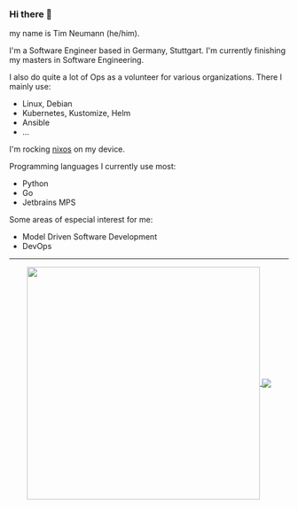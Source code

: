 ### Hi there 👋

my name is Tim Neumann (he/him).

I'm a Software Engineer based in Germany, Stuttgart.
I'm currently finishing my masters in Software Engineering.

I also do quite a lot of Ops as a volunteer for various organizations.
There I mainly use:

- Linux, Debian
- Kubernetes, Kustomize, Helm
- Ansible
- ...

I'm rocking [nixos](https://nixos.org/) on my device.

Programming languages I currently use most:

- Python
- Go
- Jetbrains MPS

Some areas of especial interest for me:

- Model Driven Software Development
- DevOps
___
<p align="center">
  <a href="https://github.com/neumantm">
    <img align="center" src="https://github-readme-stats.vercel.app/api?username=neumantm&show_icons=true&theme=dark" width="420"/>
  </a>
  <a href="https://github.com/neumantm?tab=repositories">
    <img align="center" src="https://github-readme-stats.vercel.app/api/top-langs/?username=neumantm&layout=compact&theme=dark" />
  </a>
</p>
